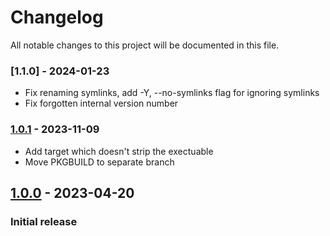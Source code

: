 # Changelog

All notable changes to this project will be documented in this file.

### [1.1.0] - 2024-01-23
- Fix renaming symlinks, add -Y, --no-symlinks flag for ignoring symlinks
- Fix forgotten internal version number

### [1.0.1] - 2023-11-09

- Add target which doesn't strip the exectuable
- Move PKGBUILD to separate branch

## [1.0.0] - 2023-04-20

### Initial release


[1.0.1]: https://github.com/sukulent/namefix/releases/tag/v1.0.1
[1.0.0]: https://github.com/sukulent/namefix/releases/tag/v1.0.0
